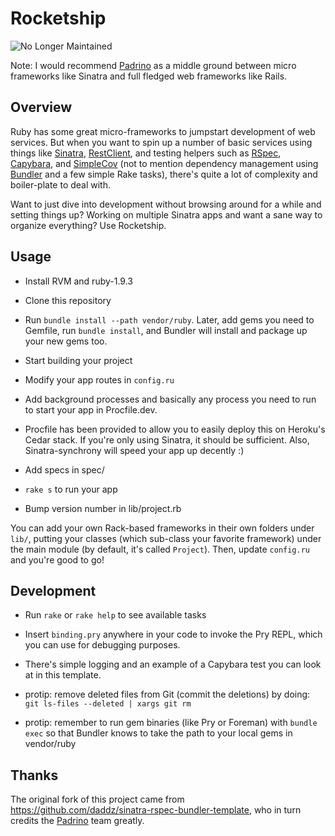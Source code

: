 # Rocketship

![No Longer Maintained](https://img.shields.io/badge/maintained%3F-no!-red.svg?style=flat)

Note: I would recommend [Padrino](http://padrinorb.com/) as a middle ground between micro frameworks like Sinatra and full fledged web frameworks like Rails.

## Overview

Ruby has some great micro-frameworks to jumpstart development of web services. But when you want to spin up a number of basic services using things like [Sinatra](https://github.com/sinatra), [RestClient](https://github.com/adamwiggins/rest-client), and testing helpers such as [RSpec](https://github.com/rspec/rspec), [Capybara](https://github.com/jnicklas/capybara), and [SimpleCov](https://github.com/colszowka/simplecov) (not to mention dependency management using [Bundler](https://github.com/bundler/bundler) and a few simple Rake tasks), there's quite a lot of complexity and boiler-plate to deal with.

Want to just dive into development without browsing around for a while and setting things up? Working on multiple Sinatra apps and want a sane way to organize everything? Use Rocketship.

## Usage

- Install RVM and ruby-1.9.3

- Clone this repository

- Run `bundle install --path vendor/ruby`. Later, add gems you need to Gemfile, run `bundle install`, and Bundler will install and package up your new gems too.

- Start building your project

- Modify your app routes in `config.ru`

- Add background processes and basically any process you need to run to start your app in Procfile.dev.

- Procfile has been provided to allow you to easily deploy this on Heroku's Cedar stack. If you're only using Sinatra, it should be sufficient. Also, Sinatra-synchrony will speed your app up decently :)

- Add specs in spec/

- `rake s` to run your app

- Bump version number in lib/project.rb

You can add your own Rack-based frameworks in their own folders under `lib/`, putting your classes (which sub-class your favorite framework) under the main module (by default, it's called `Project`). Then, update `config.ru` and you're good to go!

## Development

- Run `rake` or `rake help` to see available tasks

- Insert `binding.pry` anywhere in your code to invoke the Pry REPL, which you can use for debugging purposes.

- There's simple logging and an example of a Capybara test you can look at in this template.

- protip: remove deleted files from Git (commit the deletions) by doing: `git ls-files --deleted | xargs git rm`

- protip: remember to run gem binaries (like Pry or Foreman) with `bundle exec` so that Bundler knows to take the path to your local gems in vendor/ruby

## Thanks

The original fork of this project came from https://github.com/daddz/sinatra-rspec-bundler-template, who in turn credits the [Padrino](http://www.padrinorb.com/) team greatly.
